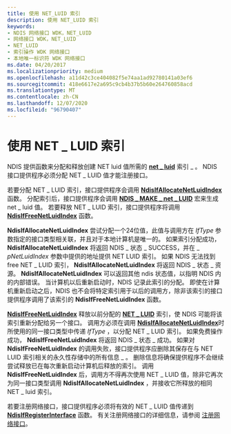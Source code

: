 ```yaml
---
title: 使用 NET_LUID 索引
description: 使用 NET_LUID 索引
keywords:
- NDIS 网络接口 WDK，NET_LUID
- 网络接口 WDK，NET_LUID
- NET_LUID
- 索引操作 WDK 网络接口
- 本地唯一标识符 WDK 网络接口
ms.date: 04/20/2017
ms.localizationpriority: medium
ms.openlocfilehash: a11d42c3ce404082f5e74aa1ad92780141a03ef6
ms.sourcegitcommit: 418e6617e2a695c9cb4b37b5b60e264760858acd
ms.translationtype: MT
ms.contentlocale: zh-CN
ms.lasthandoff: 12/07/2020
ms.locfileid: "96790407"
---
```

# <a name="using-a-net_luid-index"></a>使用 NET \_ LUID 索引





NDIS 提供函数来分配和释放创建 NET luid 值所需的 [**net \_ luid**](/windows/win32/api/ifdef/ns-ifdef-net_luid_lh) 索引 \_ 。 NDIS 接口提供程序必须分配 NET \_ LUID 值才能注册接口。

若要分配 NET \_ LUID 索引，接口提供程序会调用 [**NdisIfAllocateNetLuidIndex**](/windows-hardware/drivers/ddi/ndis/nf-ndis-ndisifallocatenetluidindex) 函数。 分配索引后，接口提供程序会调用 [**NDIS \_ MAKE \_ net \_ LUID**](/windows-hardware/drivers/ddi/ntddndis/nf-ntddndis-ndis_make_net_luid) 宏来生成 net \_ luid 值。 若要释放 NET \_ LUID 索引，接口提供程序将调用 [**NdisIfFreeNetLuidIndex**](/windows-hardware/drivers/ddi/ndis/nf-ndis-ndisiffreenetluidindex) 函数。

**NdisIfAllocateNetLuidIndex** 尝试分配一个24位值，此值与调用方在 *IfType* 参数指定的接口类型相关联，并且对于本地计算机是唯一的。 如果索引分配成功， **NdisIfAllocateNetLuidIndex** 将返回 NDIS \_ 状态 \_ SUCCESS，并在 \_ *pNetLuidIndex* 参数中提供的地址提供 NET LUID 索引。 如果 NDIS 无法找到 free NET \_ LUID 索引， **NdisIfAllocateNetLuidIndex** 将返回 NDIS \_ 状态 \_ 资源。 **NdisIfAllocateNetLuidIndex** 可以返回其他 ndis 状态值，以指明 NDIS 内的内部错误。 当计算机以后重新启动时，NDIS 记录此索引的分配。 即使在计算机重新启动之后，NDIS 也不会将特定索引用于以后的调用方，除非该索引的接口提供程序调用了该索引的 **NdisIfFreeNetLuidIndex** 函数。

[**NdisIfFreeNetLuidIndex**](/windows-hardware/drivers/ddi/ndis/nf-ndis-ndisiffreenetluidindex) 释放以前分配的 [**NET \_ LUID**](/windows/win32/api/ifdef/ns-ifdef-net_luid_lh) 索引，使 NDIS 可能将该索引重新分配给另一个接口。 调用方必须在调用 [**NdisIfAllocateNetLuidIndex**](/windows-hardware/drivers/ddi/ndis/nf-ndis-ndisifallocatenetluidindex)时所使用的同一接口类型中传递 *IfType* ，以分配 NET \_ LUID 索引。 如果免费操作成功， **NdisIfFreeNetLuidIndex** 将返回 NDIS \_ 状态 \_ 成功。 如果对 **NdisIfFreeNetLuidIndex** 的调用失败，接口提供程序应删除其保存在与 NET LUID 索引相关的永久性存储中的所有信息 \_ 。 删除信息将确保提供程序不会继续尝试释放已在每次重新启动计算机后释放的索引。 调用 **NdisIfFreeNetLuidIndex** 后，调用方不得再次使用 NET \_ LUID 值，除非它再次为同一接口类型调用 **NdisIfAllocateNetLuidIndex** ，并接收它所释放的相同 NET \_ luid 索引。

若要注册网络接口，接口提供程序必须将有效的 NET \_ LUID 值传递到 [**NdisIfRegisterInterface**](/windows-hardware/drivers/ddi/ndis/nf-ndis-ndisifregisterinterface) 函数。 有关注册网络接口的详细信息，请参阅 [注册网络接口](registering-a-network-interface.md)。

 

